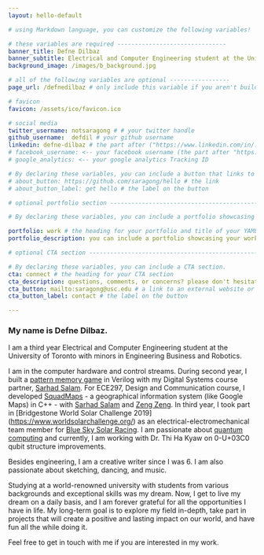```yaml
---
layout: hello-default

# using Markdown language, you can customize the following variables!

# these variables are required -------------------------------
banner_title: Defne Dilbaz
banner_subtitle: Electrical and Computer Engineering student at the University of Toronto. Passionate about computer hardware and quantum computing.
background_image: /images/b_background.jpg

# all of the following variables are optional -----------------
page_url: /defnedilbaz # only include this variable if you aren't building the page to your primary domain 

# favicon
favicon: /assets/ico/favicon.ico

# social media
twitter_username: notsaragong # # your twitter handle
github_username:  defdil # your github username
linkedin: defne-dilbaz # the part after ("https://www.linkedin.com/in/...")
# facebook_username: <-- your facebook username (the part after "https://www.facebook.com/...")
# google_analytics: <-- your google analytics Tracking ID

# By declaring these variables, you can include a button that links to an external website or to media.
# about_button: https://github.com/saragong/hello # the link
# about_button_label: get hello # the label on the button

# optional portfolio section ------------------------------------------

# By declaring these variables, you can include a portfolio showcasing your work and organize your portfolio's items into a custom layout, all without adding any CSS. In addition, you must 1) create an HTML file in the_includes folder for each project with the text you'd like to display, and 2) create a YAML file in the _data folder describing the order in which each project should be shown and categorized. See `/includes/example.html` and `/_data/work.yml` for examples.

portfolio: work # the heading for your portfolio and title of your YAML file
portfolio_description: you can include a portfolio showcasing your work and organize your portfolio's items into a custom layout, all without adding any CSS. # a description to be desplayed below the heading and above the content

# optional CTA section --------------------------------------------------

# By declaring these variables, you can include a CTA section.
cta: connect # the heading for your CTA section
cta_description: questions, comments, or concerns? please don't hesitate to reach out. # a description to be desplayed below the heading and above the content
cta_button: mailto:saragong@usc.edu # a link to an external website or to media
cta_button_label: contact # the label on the button

---			
```

[//]: # (write a bit about yourself here)

### **My name is Defne Dilbaz.**
  
I am a third year Electrical and Computer Engineering student at the University of Toronto with minors in Engineering Business and Robotics. 

I am in the computer hardware and control streams. During second year, I built a [pattern memory game](https://www.youtube.com/watch?v=O5tm9gaLZFA) in Verilog with my Digital Systems course partner, [Sarhad Salam](https://github.com/SarhadSalam). For ECE297, Design and Communication course, I developed [SquadMaps](https://www.youtube.com/watch?v=0NwSkulI8CA) - a geographical information system (like Google Maps) in C++ - with [Sarhad Salam](https://github.com/SarhadSalam) and [Zeng Zeng](https://github.com/XiuLuoShen). In third year, I took part in [Bridgestone World Solar Challenge 2019] (https://www.worldsolarchallenge.org/) as an electrical-electromechanical team member for [Blue Sky Solar Racing](http://blueskysolar.utoronto.ca/?page_id=3687). I am passionate about [quantum computing](https://www.youtube.com/watch?v=tUWtEOjGNU0) and currently, I am working with Dr. Thi Ha Kyaw on 0-U+03C0 qubit structure improvements. 

Besides engineering, I am a creative writer since I was 6. I am also passionate about sketching, dancing, and music. 

Studying at a world-renowned university with students from various backgrounds and exceptional skills was my dream. Now, I get to live my dream on a daily basis, and I am forever grateful for all the opportunities I have in life. My long-term goal is to explore my field in-depth, take part in projects that will create a positive and lasting impact on our world, and have fun all the while doing it. 

Feel free to get in touch with me if you are interested in my work. 
